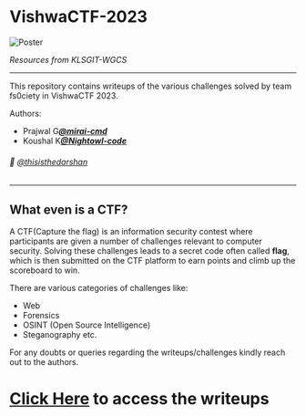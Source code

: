 # VishwaCTF-2023



![Poster](https://klsgit-wgcs.github.io/VishwaCTF-2023/assets/VishwaCTF_Poster.png)

*Resources from KLSGIT-WGCS*

---------
This repository contains writeups of the various challenges solved by team fs0ciety in VishwaCTF 2023.

Authors:
* Prajwal G[***@mirai-cmd***](https://github.com/mirai-cmd)
* Koushal K[***@Nightowl-code***](https://github.com/Nightowl-code)

###### 👀 [@thisisthedarshan](https://github.com/thisisthedarshan)

---------

## What even is a CTF?
A CTF(Capture the flag) is an information security contest where participants are given a number of challenges relevant to computer security. Solving these challenges leads to a secret code often called **flag**, which is then submitted on the CTF platform to earn points and climb up the scoreboard to win.

There are various categories of challenges like:
- Web
- Forensics
- OSINT (Open Source Intelligence)
- Steganography etc.

For any doubts or queries regarding the writeups/challenges kindly reach out to the authors.

# [Click Here](http://klsgit-wgcs.github.io/VishwaCTF-2023/writeups) to access the writeups
